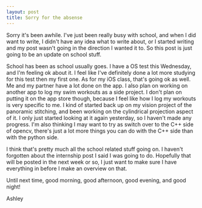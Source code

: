 ```yaml
---
layout: post
title: Sorry for the absense
---
```


Sorry it's been awhile. I've just been really busy with school, and when I did want to write, I didn't have any idea what to write about, or I started writing and my post wasn't going in the direction I wanted it to. So this post is just going to be an update on school stuff.

School has been as school usually goes. I have a OS test this Wednesday, and I'm feeling ok about it. I feel like I've definitely done a lot more studying for this test then my first one. As for my iOS class, that's going ok as well. Me and my partner have a lot done on the app. I also plan on working on another app to log my swim workouts as a side project. I don't plan on putting it on the app store though, because I feel like how I log my workouts is very specific to me. I kind of started back up on my vision project of the panoramic stitching, and been working on the cylindrical projection aspect of it. I only just started looking at it again yesterday, so I haven't made any progress. I'm also thinking I may want to try as switch over to the C++ side of opencv, there's just a lot more things you can do with the C++ side than with the python side.

I think that's pretty much all the school related stuff going on. I haven't forgotten about the internship post I said I was going to do. Hopefully that will be posted in the next week or so, I just want to make sure I have everything in before I make an overview on that.

Until next time, good morning, good afternoon, good evening, and good night!

Ashley